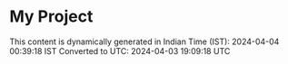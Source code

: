 # My Project

This content is dynamically generated in Indian Time (IST): 2024-04-04 00:39:18 IST
Converted to UTC: 2024-04-03 19:09:18 UTC
